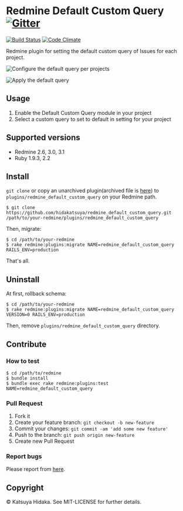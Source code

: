 # Redmine Default Custom Query [![Gitter](https://badges.gitter.im/Join%20Chat.svg)](https://gitter.im/hidakatsuya/redmine_default_custom_query?utm_source=badge&utm_medium=badge&utm_campaign=pr-badge)


[![Build Status](http://img.shields.io/travis/hidakatsuya/redmine_default_custom_query.svg?style=flat)](https://travis-ci.org/hidakatsuya/redmine_default_custom_query)
[![Code Climate](http://img.shields.io/codeclimate/github/hidakatsuya/redmine_default_custom_query.svg?style=flat)](https://codeclimate.com/github/hidakatsuya/redmine_default_custom_query)

Redmine plugin for setting the default custom query of Issues for each project.

![Configure the default query per projects](https://raw.githubusercontent.com/wiki/hidakatsuya/redmine_default_custom_query/images/select-default-query-per-projects.png)

![Apply the default query](https://raw.githubusercontent.com/wiki/hidakatsuya/redmine_default_custom_query/images/issues-with-default-query.png)

## Usage

  1. Enable the Default Custom Query module in your project
  2. Select a custom query to set to default in setting for your project

## Supported versions

  * Redmine 2.6, 3.0, 3.1
  * Ruby 1.9.3, 2.2

## Install

`git clone` or copy an unarchived plugin(archived file is [here](https://github.com/hidakatsuya/redmine_default_custom_query/releases)) to `plugins/redmine_default_custom_query` on your Redmine path.

```
$ git clone https://github.com/hidakatsuya/redmine_default_custom_query.git /path/to/your-redmine/plugins/redmine_default_custom_query
```

Then, migrate:

```
$ cd /path/to/your-redmine
$ rake redmine:plugins:migrate NAME=redmine_default_custom_query RAILS_ENV=production
```

That's all.

## Uninstall

At first, rollback schema:

```
$ cd /path/to/your-redmine
$ rake redmine:plugins:migrate NAME=redmine_default_custom_query VERSION=0 RAILS_ENV=production
```

Then, remove `plugins/redmine_default_custom_query` directory.

## Contribute

### How to test

```
$ cd /path/to/redmine
$ bundle install
$ bundle exec rake redmine:plugins:test NAME=redmine_default_custom_query
```

### Pull Request

  1. Fork it
  2. Create your feature branch: `git checkout -b new-feature`
  3. Commit your changes: `git commit -am 'add some new feature'`
  4. Push to the branch: `git push origin new-feature`
  5. Create new Pull Request

### Report bugs

Please report from [here](https://github.com/hidakatsuya/redmine_default_custom_query/issues/new).

## Copyright

&copy; Katsuya Hidaka. See MIT-LICENSE for further details.
